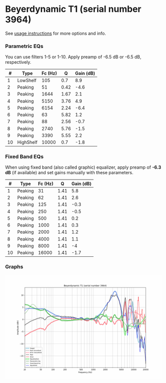 # Beyerdynamic T1 (serial number 3964)
See [usage instructions](https://github.com/jaakkopasanen/AutoEq#usage) for more options and info.

### Parametric EQs
You can use filters 1-5 or 1-10. Apply preamp of -6.5 dB or -6.5 dB, respectively.

|   # | Type      |   Fc (Hz) |    Q |   Gain (dB) |
|-----|-----------|-----------|------|-------------|
|   1 | LowShelf  |       105 | 0.7  |         8.9 |
|   2 | Peaking   |        51 | 0.42 |        -4.6 |
|   3 | Peaking   |      1644 | 1.67 |         2.1 |
|   4 | Peaking   |      5150 | 3.76 |         4.9 |
|   5 | Peaking   |      6154 | 2.24 |        -6.4 |
|   6 | Peaking   |        63 | 5.82 |         1.2 |
|   7 | Peaking   |        88 | 2.56 |        -0.7 |
|   8 | Peaking   |      2740 | 5.76 |        -1.5 |
|   9 | Peaking   |      3390 | 5.55 |         2.2 |
|  10 | HighShelf |     10000 | 0.7  |        -1.8 |

### Fixed Band EQs
When using fixed band (also called graphic) equalizer, apply preamp of **-6.3 dB** (if available) and set gains manually with these parameters.

|   # | Type    |   Fc (Hz) |    Q |   Gain (dB) |
|-----|---------|-----------|------|-------------|
|   1 | Peaking |        31 | 1.41 |         5.8 |
|   2 | Peaking |        62 | 1.41 |         2.6 |
|   3 | Peaking |       125 | 1.41 |        -0.3 |
|   4 | Peaking |       250 | 1.41 |        -0.5 |
|   5 | Peaking |       500 | 1.41 |         0.2 |
|   6 | Peaking |      1000 | 1.41 |         0.3 |
|   7 | Peaking |      2000 | 1.41 |         1.2 |
|   8 | Peaking |      4000 | 1.41 |         1.1 |
|   9 | Peaking |      8000 | 1.41 |        -4   |
|  10 | Peaking |     16000 | 1.41 |        -1.7 |

### Graphs
![](./Beyerdynamic%20T1%20(serial%20number%203964).png)
